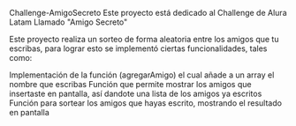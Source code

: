 Challenge-AmigoSecreto
Este proyecto está dedicado al Challenge de Alura Latam Llamado "Amigo Secreto"

Este proyecto realiza un sorteo de forma aleatoria entre los amigos que tu escribas, para lograr esto se implementó ciertas funcionalidades, tales como:

Implementación de la función (agregarAmigo) el cual añade a un array el nombre que escribas
Función que permite mostrar los amigos que insertaste en pantalla, así dandote una lista de los amigos ya escritos
Función para sortear los amigos que hayas escrito, mostrando el resultado en pantalla
